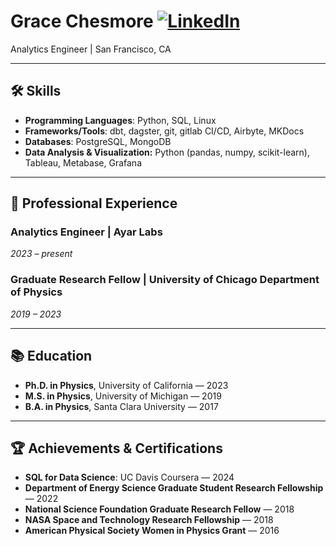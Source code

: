 # Grace Chesmore [![LinkedIn](https://img.shields.io/badge/LinkedIn-%230A66C2.svg?style=for-the-badge&logo=linkedin&logoColor=white)](https://www.linkedin.com/in/grace-chesmore/)

Analytics Engineer | San Francisco, CA

---

## 🛠️ Skills  

- **Programming Languages**: Python, SQL, Linux
- **Frameworks/Tools**: dbt, dagster, git, gitlab CI/CD, Airbyte, MKDocs
- **Databases**: PostgreSQL, MongoDB
- **Data Analysis & Visualization:** Python (pandas, numpy, scikit-learn), Tableau, Metabase, Grafana

---

## 💼 Professional Experience  

### Analytics Engineer | Ayar Labs 
_2023 – present_  

### Graduate Research Fellow | University of Chicago Department of Physics  
_2019 – 2023_  

---

## 📚 Education  

- **Ph.D. in Physics**, University of California — 2023  
- **M.S. in Physics**, University of Michigan — 2019 
- **B.A. in Physics**, Santa Clara University — 2017

---

## 🏆 Achievements & Certifications  

- **SQL for Data Science**: UC Davis Coursera — 2024
- **Department of Energy Science Graduate Student Research Fellowship** — 2022
- **National Science Foundation Graduate Research Fellow** — 2018
- **NASA Space and Technology Research Fellowship** — 2018
- **American Physical Society Women in Physics Grant** — 2016

